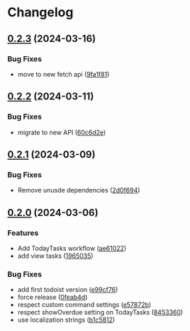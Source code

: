 # Changelog

## [0.2.3](https://github.com/RokiiApp/extensions/compare/todoist-v0.2.2...todoist-v0.2.3) (2024-03-16)


### Bug Fixes

* move to new fetch api ([9fa1f81](https://github.com/RokiiApp/extensions/commit/9fa1f8175f14000c24571b6d36f0716ab0178656))

## [0.2.2](https://github.com/RokiiApp/extensions/compare/todoist-v0.2.1...todoist-v0.2.2) (2024-03-11)


### Bug Fixes

* migrate to new API ([60c6d2e](https://github.com/RokiiApp/extensions/commit/60c6d2e712b690a11398ea6f683b6108e2caf449))

## [0.2.1](https://github.com/RokiiApp/extensions/compare/todoist-v0.2.0...todoist-v0.2.1) (2024-03-09)


### Bug Fixes

* Remove unusde dependencies ([2d0f694](https://github.com/RokiiApp/extensions/commit/2d0f69431e4245625e17c2041c4fcb8db983d2aa))

## [0.2.0](https://github.com/RokiiApp/extensions/compare/todoist-v0.1.0...todoist-v0.2.0) (2024-03-06)


### Features

* Add TodayTasks workflow ([ae61022](https://github.com/RokiiApp/extensions/commit/ae6102280b4ad1544f4e45fbdccc2704692b5aa4))
* add view tasks ([1965035](https://github.com/RokiiApp/extensions/commit/1965035846fb488ef7ea0716313b028cf631098b))


### Bug Fixes

* add first todoist version ([e99cf76](https://github.com/RokiiApp/extensions/commit/e99cf76575d7c9ad27c3a1e0dfaab6bb9b950bfe))
* force release ([0feab4d](https://github.com/RokiiApp/extensions/commit/0feab4d208b11eda46d2c2ba19d8a9afa375df38))
* respect custom command settings ([e57872b](https://github.com/RokiiApp/extensions/commit/e57872b7bf1122161590bab2c7601fccdf6ce4e1))
* respect showOverdue setting on TodayTasks ([8453360](https://github.com/RokiiApp/extensions/commit/8453360083de42cf992bd0e664610f3aa3794e6e))
* use localization strings ([b1c5812](https://github.com/RokiiApp/extensions/commit/b1c5812304fbc25a9de441d9005ccb58bb7d73bd))
